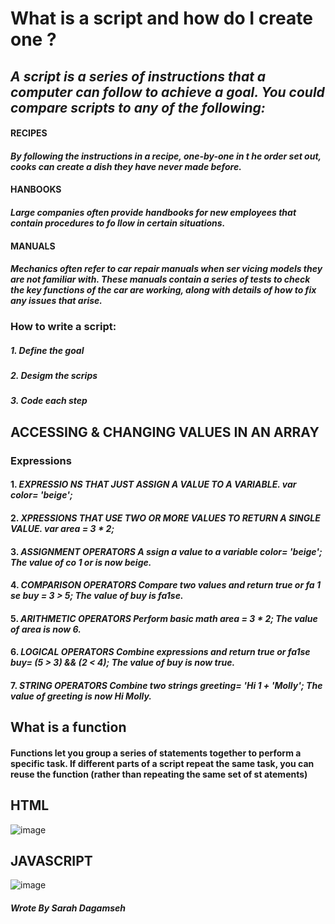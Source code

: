 # What is a script and how do I create one ?
## *A script is  a series of instructions that a computer can follow to achieve a goal. You could compare scripts to any of the following:*

#### **RECIPES**
#### *By following the instructions in a recipe, one-by-one in t he order set out, cooks can create a dish they have never made before.*

#### **HANBOOKS**
#### *Large companies often provide handbooks for new employees that contain procedures to fo llow in certain situations.*

#### **MANUALS**
#### *Mechanics often refer to car repair manuals when ser vicing models they are not familiar with. These manuals contain a series of tests to check the key functions of the car are working, along with details of how to fix any issues that arise.*

### **How to write a script:**

##### 1. Define the goal
##### 2. Desigm the scrips
##### 3. Code each step

## ACCESSING & CHANGING VALUES IN AN ARRAY 
### **Expressions**

#### 1. *EXPRESSIO NS THAT JUST ASSIGN A VALUE TO A VARIABLE. var color= 'beige';*
#### 2. *XPRESSIONS THAT USE TWO OR MORE VALUES TO RETURN A SINGLE VALUE. var area = 3 * 2;*
#### 3. *ASSIGNMENT OPERATORS A ssign a value to a variable color= 'beige'; The value of co 1 or is now beige.*
#### 4. *COMPARISON OPERATORS Compare two values and return true or fa 1 se buy = 3 > 5; The value of buy is fa1se.*
#### 5. *ARITHMETIC OPERATORS Perform basic math area = 3 * 2; The value of area is now 6.*
#### 6. *LOGICAL OPERATORS Combine expressions and return true or fa1se buy= (5 > 3) && (2 < 4); The value of buy is now true.*
#### 7. *STRING OPERATORS Combine two strings greeting= 'Hi 1 + 'Molly'; The value of greeting is now Hi Molly.*

## What is a function 
#### Functions let you group a series of statements together to perform a specific task. If different parts of a script repeat the same task, you can reuse the function (rather than repeating the same set of st atements)

## HTML
![image](https://user-images.githubusercontent.com/79833651/109936663-ce3ecd80-7cd6-11eb-8e20-5eceec8aadce.png)

  

## JAVASCRIPT

![image](https://user-images.githubusercontent.com/79833651/109936776-e9114200-7cd6-11eb-8a88-1fcb021daefe.png)


##### *Wrote By Sarah Dagamseh*
